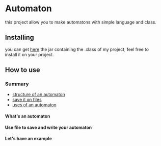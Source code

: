 # Automaton
this project allow you to make automatons with simple language and class.

## Installing 
you can get [here]() the jar containing the .class of my project, feel free to install it on your project.

## How to use

### Summary
- [structure of an automaton](#what's-an-automaton)
- [save it on files](use-file-to-save-and-write-your-automaton)
- [uses of an automaton](let's-have-an-example)






































#### What's an automaton 












































#### Use file to save and write your automaton


































#### Let's have an example



